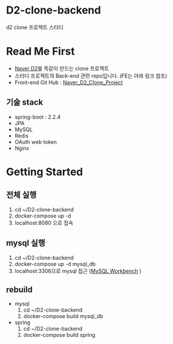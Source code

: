 # D2-clone-backend
d2 clone 프로젝트 스터디

# Read Me First
* [Naver D2](d2.naver.com)를 똑같이 만드는 clone 프로젝트
* 스터디 프로젝트의 Back-end 관련 repo입니다. (FE는 아래 링크 참조)
* Front-end Git Hub : [Naver_D2_Clone_Project](https://github.com/programmer-sjk/Naver_D2_Clone_Project.git)

## 기술 stack
* spring-boot : 2.2.4
* JPA
* MySQL
* Redis
* OAuth web token
* Nginx

# Getting Started

## 전체 실행
1. cd ~/D2-clone-backend
1. docker-compose up -d
1. localhost:8080 으로 접속
## mysql 실행
1. cd ~/D2-clone-backend
1. docker-compose up -d mysql_db
1. localhost:3306으로 mysql 접근 ([MySQL Workbench](https://www.mysql.com/products/workbench/) )
## rebuild
* mysql
    1. cd ~/D2-clone-backend 
    1. docker-compose build mysql_db
* spring
    1. cd ~/D2-clone-backend 
    1. docker-compose build spring
